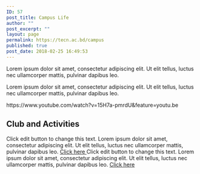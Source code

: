```yaml
---
ID: 57
post_title: Campus Life
author: ""
post_excerpt: ""
layout: page
permalink: https://tecn.ac.bd/campus
published: true
post_date: 2018-02-25 16:49:53
---
```

<p>Lorem ipsum dolor sit amet, consectetur adipiscing elit. Ut elit tellus, luctus nec ullamcorper mattis, pulvinar dapibus leo.</p><p>Lorem ipsum dolor sit amet, consectetur adipiscing elit. Ut elit tellus, luctus nec ullamcorper mattis, pulvinar dapibus leo.</p>https://www.youtube.com/watch?v=15H7a-pmrdU&#038;feature=youtu.be		
			<h2>Club and Activities</h2>		
		Click edit button to change this text. Lorem ipsum dolor sit amet, consectetur adipiscing elit. Ut elit tellus, luctus nec ullamcorper mattis, pulvinar dapibus leo.		
			<a href="#" role="button">
						Click here
					</a>
		Click edit button to change this text. Lorem ipsum dolor sit amet, consectetur adipiscing elit. Ut elit tellus, luctus nec ullamcorper mattis, pulvinar dapibus leo.		
			<a href="#" role="button">
						Click here
					</a>